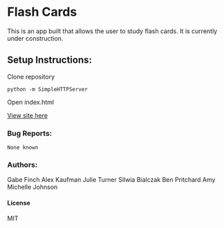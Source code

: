 # Flash Cards
This is an app built that allows the user to study flash cards.  It is currently
under construction.
## Setup Instructions:

Clone repository
```
python -m SimpleHTTPServer
```
Open index.html

[View site here](http://alexkaufman06.github.io/tech-vocab/index.html)

### Bug Reports:
```
None known
```
### Authors:
Gabe Finch
Alex Kaufman
Julie Turner
Silwia Bialczak
Ben Pritchard
Amy Michelle Johnson
#### License
MIT
